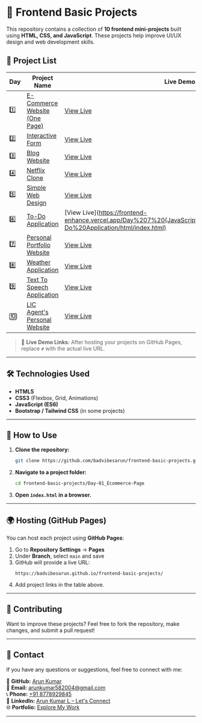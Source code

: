 # 🎨 Frontend Basic Projects  

This repository contains a collection of **10 frontend mini-projects** built using **HTML, CSS, and JavaScript**. These projects help improve UI/UX design and web development skills.  

## 📌 Project List  

| Day  | Project Name                           | Live Demo |
|------|---------------------------------------|-----------|
| 1️⃣  | [E-Commerce Website (One Page)](./Day-01_Ecommerce-Page/) | [View Live](https://frontend-enhance.vercel.app/Day%201,2%20(E-Commerce%20Website's%20One%20Page%20With%20Price%20Tag)/html/index.html) |
| 2️⃣  | [Interactive Form](./Day-02_Interactive-Form/) | [View Live](https://frontend-enhance.vercel.app/Day%203%20(Build%20a%20User-Friendly%20and%20Interactive%20Form)/html/index.html) |
| 3️⃣  | [Blog Website](./Day-03_Blog-Website/) | [View Live](https://frontend-enhance.vercel.app/Day%204-v1%20(Developing%20a%20Blog%20Website)/html/index.html) |
| 4️⃣  | [Netflix Clone](./Day-04_Netflix-Clone/) | [View Live](https://frontend-enhance.vercel.app/Day%205%20(Develop%20a%20Realtime%20NETFLIX%20Website)/html/index.html) |
| 5️⃣  | [Simple Web Design](./Day-05_Simple-Web-Design/) | [View Live](https://frontend-enhance.vercel.app/Day%206%20(Develop%20a%20Simple%20Web%20Design)/html/index.html) |
| 6️⃣  | [To-Do Application](./Day-06_Todo-App/) |[View Live](https://frontend-enhance.vercel.app/Day%207%20(JavaScript%20Overview%20Create%20To-Do%20Application/html/index.html) |
| 7️⃣  | [Personal Portfolio Website](./Day-07_Portfolio-Website/) | [View Live](https://frontend-enhance.vercel.app/Day%208%20(Create%20Personal%20Portfolio%20Website)/html/index.html) |
| 8️⃣  | [Weather Application](./Day-08_Weather-App/) | [View Live](https://frontend-enhance.vercel.app/Day%209%20(Develop%20a%20Weather%20Application)/html/index.html) |
| 9️⃣  | [Text To Speech Application](./Day-09_Text-To-Speech-App/) | [View Live](https://frontend-enhance.vercel.app/Day%2010%20(Develop%20a%20Text%20To%20Speech%20Application)/index.html) |
| 🔟  | [LIC Agent's Personal Website](./Day-10_LIC-Agent-Website/) | [View Live](https://frontend-enhance.vercel.app/LIC%20Agent's%20Personal%20Website/html/index.html) |

> 🚀 **Live Demo Links:** After hosting your projects on GitHub Pages, replace `#` with the actual live URL.

---

## 🛠 Technologies Used  
- **HTML5**  
- **CSS3** (Flexbox, Grid, Animations)  
- **JavaScript (ES6)**  
- **Bootstrap / Tailwind CSS** (in some projects)  

---

## 🔧 How to Use  
1. **Clone the repository:**  
   ```sh
   git clone https://github.com/badvibesarun/frontend-basic-projects.git

2. **Navigate to a project folder:**  
   ```sh
   cd frontend-basic-projects/Day-01_Ecommerce-Page
   ```
3. **Open `index.html` in a browser.**  

---

## 🌍 Hosting (GitHub Pages)  
You can host each project using **GitHub Pages**:  
1. Go to **Repository Settings** → **Pages**  
2. Under **Branch**, select `main` and save  
3. GitHub will provide a live URL:  
   ```
   https://badvibesarun.github.io/frontend-basic-projects/
   ```
4. Add project links in the table above.

---

## 📢 Contributing  
Want to improve these projects? Feel free to fork the repository, make changes, and submit a pull request!  

---

## 📩 Contact  
If you have any questions or suggestions, feel free to connect with me:  

🔗 **GitHub:** [Arun Kumar](https://github.com/badvibesarun)  
📧 **Email:** [arunkumar582004@gmail.com](mailto:arunkumar582004@gmail.com)   
📞 **Phone:** [+91 8778929845](tel:+918778929845)   
🔗 **LinkedIn:** [Arun Kumar L – Let's Connect](https://www.linkedin.com/in/badvibesarun)  
🌐 **Portfolio:** [Explore My Work](https://badvibesarun.github.io/portfolio/)  


---
